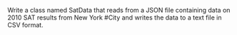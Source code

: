 Write a class named SatData that reads from a JSON file containing data on 2010 SAT results from New York
#City and writes the data to a text file in CSV format.